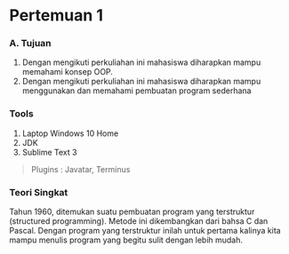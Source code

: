 # Pertemuan 1

### A. Tujuan
  1. Dengan mengikuti perkuliahan ini mahasiswa diharapkan mampu memahami konsep OOP.
  2. Dengan mengikuti perkuliahan ini mahasiswa diharapkan mampu menggunakan dan memahami pembuatan program sederhana
### Tools
  1. Laptop Windows 10 Home
  2. JDK
  3. Sublime Text 3
  > Plugins : Javatar, Terminus
### Teori Singkat
Tahun 1960, ditemukan suatu pembuatan program yang terstruktur (structured programming). Metode ini dikembangkan dari bahsa C dan Pascal.
Dengan program yang terstruktur inilah untuk pertama kalinya kita mampu menulis program yang begitu sulit dengan lebih mudah.

